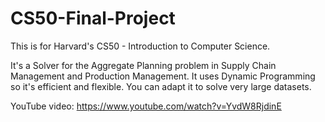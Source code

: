 # CS50-Final-Project
This is for Harvard's CS50 - Introduction to Computer Science.

It's a Solver for the Aggregate Planning problem in Supply Chain Management and Production Management. It uses Dynamic Programming so it's efficient and flexible. You can adapt it to solve very large datasets.

YouTube video: https://www.youtube.com/watch?v=YvdW8RjdinE
